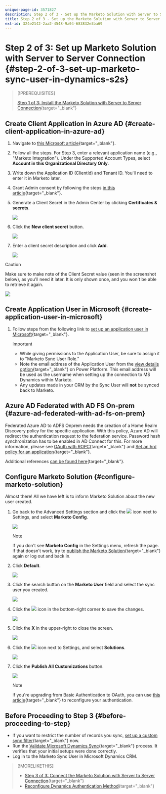 ```yaml
---
unique-page-id: 3571827
description: Step 2 of 3 - Set up the Marketo Solution with Server to Server Connection - Marketo Docs - Product Documentation
title: Step 2 of 3 - Set up the Marketo Solution with Server to Server Connection
exl-id: 324e2142-2aa2-4548-9a04-683832e3ba69
---
```

# Step 2 of 3: Set up Marketo Solution with Server to Server Connection {#step-2-of-3-set-up-marketo-sync-user-in-dynamics-s2s}

>[!PREREQUISITES]
>
>[Step 1 of 3: Install the Marketo Solution with Server to Server Connection](/help/marketo/product-docs/crm-sync/microsoft-dynamics-sync/sync-setup/microsoft-dynamics-365-with-s2s-connection/step-1-of-3-install.md){target="_blank"}

## Create Client Application in Azure AD {#create-client-application-in-azure-ad}

1. Navigate to [this Microsoft article](https://docs.microsoft.com/en-us/powerapps/developer/common-data-service/walkthrough-register-app-azure-active-directory#create-an-application-registration){target="_blank"}.

1. Follow all the steps. For Step 3, enter a relevant application name (e.g., "Marketo Integration"). Under the Supported Account Types, select **Account in this Organizational Directory Only**.

1. Write down the Application ID (ClientId) and Tenant ID. You'll need to  enter it in Marketo later.

1. Grant Admin consent by following the steps [in this article](/help/marketo/product-docs/crm-sync/microsoft-dynamics-sync/sync-setup/grant-consent-for-client-id-and-app-registration.md){target="_blank"}.

1. Generate a Client Secret in the Admin Center by clicking **Certificates & secrets**.

   ![](assets/step-2-of-3-set-up-marketo-sync-user-in-dynamics-s2s-1.png)

1. Click the **New client secret** button.

   ![](assets/step-2-of-3-set-up-marketo-sync-user-in-dynamics-s2s-2.png)

1. Enter a client secret description and click **Add**.

   ![](assets/step-2-of-3-set-up-marketo-sync-user-in-dynamics-s2s-3.png)

>[!CAUTION]
>
>Make sure to make note of the Client Secret value (seen in the screenshot below), as you'll need it later. It is only shown once, and you won't be able to retrieve it again.

   ![](assets/step-2-of-3-set-up-marketo-sync-user-in-dynamics-s2s-4.png)

## Create Application User in Microsoft {#create-application-user-in-microsoft}

1. Follow steps from the following link to [set up an application user in  Microsoft](https://docs.microsoft.com/en-us/powerapps/developer/common-data-service/use-single-tenant-server-server-authentication#application-user-creation){target="_blank"}.

   >[!IMPORTANT]
   >
   >* While giving permissions to the Application User, be sure to assign it to "Marketo Sync User Role."
   >* Note the email address of the Application User from the [view details option](https://docs.microsoft.com/en-us/power-platform/admin/manage-application-users#view-or-edit-the-details-of-an-application-user){target="_blank"} on Power Platform. This email address will be used as the username when setting up the connection to MS Dynamics within Marketo.
   >* Any updates made in your CRM by the Sync User will **not** be synced back to Marketo.

## Azure AD Federated with AD FS On-prem {#azure-ad-federated-with-ad-fs-on-prem}

Federated Azure AD to ADFS Onprem needs the creation of a Home Realm Discovery policy for the specific application. With this policy, Azure AD will redirect the authentication request to the federation service. Password hash synchronization has to be enabled in AD Connect for this. For more information, please see [OAuth with ROPC](https://docs.microsoft.com/en-us/azure/active-directory/develop/v2-oauth-ropc){target="_blank"} and [Set an hrd policy for an application](https://docs.microsoft.com/en-us/azure/active-directory/manage-apps/configure-authentication-for-federated-users-portal#example-set-an-hrd-policy-for-an-application){target="_blank"}.

Additional references [can be found here](https://docs.microsoft.com/en-us/azure/active-directory/reports-monitoring/concept-all-sign-ins#:~:text=Interactive%20user%20sign%2Dins%20are,as%20the%20Microsoft%20Authenticator%20app.&text=This%20report%20also%20includes%20federated,are%20federated%20to%20Azure%20AD.){target="_blank"}.

## Configure Marketo Solution {#configure-marketo-solution}

Almost there! All we have left is to inform Marketo Solution about the new user created.

1. Go back to the Advanced Settings section and click the ![](assets/image2015-5-13-15-3a49-3a19.png) icon next to Settings, and select **Marketo Config**.

   ![](assets/fourteen.png)

   >[!NOTE]
   >
   >If you don't see **Marketo Config** in the Settings menu, refresh the page. If that doesn't work, try to [publish the Marketo Solution](/help/marketo/product-docs/crm-sync/microsoft-dynamics-sync/sync-setup/microsoft-dynamics-365-with-s2s-connection/step-1-of-3-install.md){target="_blank"} again or log out and back in.

1. Click **Default**.

   ![](assets/fifteen.png)

1. Click the search button on the **Marketo User** field and select the sync user you created.

   ![](assets/sixteen.png)

1. Click the ![](assets/image2015-3-13-15-3a10-3a11.png) icon in the bottom-right corner to save the changes.

   ![](assets/image2015-3-13-15-3a3-3a3.png)

1. Click the **X** in the upper-right to close the screen.

   ![](assets/seventeen.png)

1. Click the ![](assets/image2015-5-13-15-3a49-3a19-1.png) icon next to Settings, and select **Solutions**.

   ![](assets/eighteen.png)

1. Click the **Publish All Customizations** button.

   ![](assets/nineteen.png)

   >[!NOTE]
   >
   >If you're upgrading from Basic Authentication to OAuth, you can use [this article](/help/marketo/product-docs/crm-sync/microsoft-dynamics-sync/sync-setup/reconfigure-dynamics-authentication-method.md){target="_blank"} to reconfigure your authentication.

## Before Proceeding to Step 3 {#before-proceeding-to-step}

* If you want to restrict the number of records you sync, [set up a custom sync filter](/help/marketo/product-docs/crm-sync/microsoft-dynamics-sync/create-a-custom-dynamics-sync-filter.md){target="_blank"} now.
* Run the [Validate Microsoft Dynamics Sync](/help/marketo/product-docs/crm-sync/microsoft-dynamics-sync/sync-setup/validate-microsoft-dynamics-sync.md){target="_blank"} process. It verifies that your initial setups were done correctly.
* Log in to the Marketo Sync User in Microsoft Dynamics CRM.

>[!MORELIKETHIS]
>
>* [Step 3 of 3: Connect the Marketo Solution with Server to Server Connection](/help/marketo/product-docs/crm-sync/microsoft-dynamics-sync/sync-setup/microsoft-dynamics-365-with-s2s-connection/step-3-of-3-connect.md){target="_blank"}
>* [Reconfigure Dynamics Authentication Method](/help/marketo/product-docs/crm-sync/microsoft-dynamics-sync/sync-setup/reconfigure-dynamics-authentication-method.md){target="_blank"}
